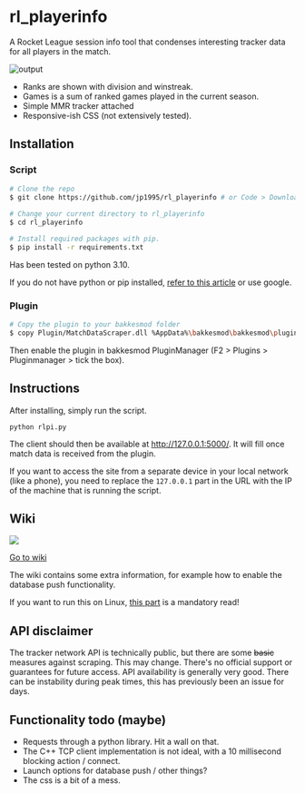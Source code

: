 # rl_playerinfo

A Rocket League session info tool that condenses interesting tracker data for all players in the match.

![output](https://cdn.discordapp.com/attachments/533998516876607511/1091743564150603847/new3.png)

* Ranks are shown with division and winstreak.
* Games is a sum of ranked games played in the current season.
* Simple MMR tracker attached
* Responsive-ish CSS (not extensively tested).

## Installation

### Script

```bash
# Clone the repo
$ git clone https://github.com/jp1995/rl_playerinfo # or Code > Download ZIP
    
# Change your current directory to rl_playerinfo
$ cd rl_playerinfo

# Install required packages with pip.
$ pip install -r requirements.txt
```

Has been tested on python 3.10.

If you do not have python or pip installed, [refer to this article](https://www.dataquest.io/blog/install-pip-windows/) or use google.

### Plugin
```bash
# Copy the plugin to your bakkesmod folder
$ copy Plugin/MatchDataScraper.dll %AppData%\bakkesmod\bakkesmod\plugins
```

Then enable the plugin in bakkesmod PluginManager (F2 > Plugins > Pluginmanager > tick the box).

## Instructions
After installing, simply run the script.

`python rlpi.py`

The client should then be available at http://127.0.0.1:5000/. It will fill once match data is received from the plugin. 

If you want to access the site from a separate device in your local network (like a phone), you need to replace the `127.0.0.1` part in the URL with the IP of the machine that is running the script.

## Wiki

![](https://cdn3.emoji.gg/emojis/2537-pepe-spell-book.gif)

[Go to wiki](https://github.com/jp1995/rl_playerinfo/wiki)

The wiki contains some extra information, for example how to enable the database push functionality.

If you want to run this on Linux, [this part](https://github.com/jp1995/rl_playerinfo/wiki/Linux-info) is a mandatory read!


## API disclaimer

The tracker network API is technically public, but there are some ~~basic~~ measures against scraping.
This may change. There's no official support or guarantees for future access.
API availability is generally very good. There can be instability during peak times, this has previously been an issue for days.

## Functionality todo (maybe)

* Requests through a python library. Hit a wall on that.
* The C++ TCP client implementation is not ideal, with a 10 millisecond blocking action / connect.
* Launch options for database push / other things?
* The css is a bit of a mess.